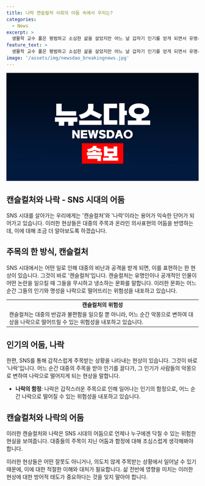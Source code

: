```yaml
---
title: 나락 캔슬컬처 사회의 어둠 속에서 우리는?
categories:
  - News
excerpt: >
  생물학 교수 폴은 평범하고 소심한 삶을 살았지만 어느 날 갑자기 인기를 얻게 되면서 유명세를 누린다. 그러나 대중들의 향상이 쉽게 악몽으로 변해 나락으로 떨어지는 현상은 SNS 시대에 두드러진다. 이는 캔슬컬처와 관련이 있으며, 대중의 주목이 한순간에 모든 것을 바꿀 수 있음을 보여준다. 이러한 현상은 유튜브 채널과 사회적 물의로까지 이어지며, 과도한 처벌은 오히려 제재가 필요한 경우에도 불필요한 나락을 말할 수 있다. 결국, 그야 물론 인기와 명예는 쉽게 얻을 수 있지만, 그것이 어느 순간 나락으로 이어질 수 있는 위험성을 염두에 두어야 한다. SNS 시대의 두 양날의 검으로서, 캔슬컬처와 나락은 현대사회의 어두운면을 비추고 있다.
feature_text: >
  생물학 교수 폴은 평범하고 소심한 삶을 살았지만 어느 날 갑자기 인기를 얻게 되면서 유명세를 누린다. 그러나 대중들의 향상이 쉽게 악몽으로 변해 나락으로 떨어지는 현상은 SNS 시대에 두드러진다. 이는 캔슬컬처와 관련이 있으며, 대중의 주목이 한순간에 모든 것을 바꿀 수 있음을 보여준다. 이러한 현상은 유튜브 채널과 사회적 물의로까지 이어지며, 과도한 처벌은 오히려 제재가 필요한 경우에도 불필요한 나락을 말할 수 있다. 결국, 그야 물론 인기와 명예는 쉽게 얻을 수 있지만, 그것이 어느 순간 나락으로 이어질 수 있는 위험성을 염두에 두어야 한다. SNS 시대의 두 양날의 검으로서, 캔슬컬처와 나락은 현대사회의 어두운면을 비추고 있다.
image: '/assets/img/newsdao_breakingnews.jpg'
---
```


<p><img src="/assets/img/newsdao_breakingnews.jpg" alt="koreaapp 속보" /></p>

<h2 data-ke-size="size26">캔슬컬처와 나락 - SNS 시대의 어둠</h2>

<p data-ke-size="size16">SNS 시대를 살아가는 우리에게는 '캔슬컬처'와 '나락'이라는 용어가 익숙한 단어가 되어가고 있습니다. 이러한 현상들은 대중의 주목과 온라인 의사표현의 어둠을 반영하는데, 이에 대해 조금 더 알아보도록 하겠습니다.</p>

<h2 data-ke-size="size24">주목의 한 방식, 캔슬컬처</h2>

<p data-ke-size="size16">SNS 시대에서는 어떤 일로 인해 대중의 비난과 공격을 받게 되면, 이를 표현하는 한 현상이 있습니다. 그것이 바로 '캔슬컬처'입니다. 캔슬컬처는 유명인이나 공개적인 인물이 어떤 논란을 일으킬 때 그들을 무시하고 냉소하는 문화를 말합니다. 이러한 문화는 어느 순간 그들의 인기와 명성을 나락으로 떨어뜨리는 위험성을 내포하고 있습니다.</p>

<table>
  <tr>
    <td style="text-align: center; height: 17px;"><b>캔슬컬처의 위험성</b></td>
  </tr>
  <tr>
    <td>캔슬컬처는 대중의 반감과 불편함을 일으킬 뿐 아니라, 어느 순간 악몽으로 변하여 대상을 나락으로 떨어뜨릴 수 있는 위험성을 내포하고 있습니다.</td>
  </tr>
</table>

<h2 data-ke-size="size24">인기의 어둠, 나락</h2>

<p data-ke-size="size16">한편, SNS를 통해 갑작스럽게 주목받는 상황을 나타내는 현상이 있습니다. 그것이 바로 '나락'입니다. 어느 순간 대중의 주목을 받아 인기를 끌다가, 그 인기가 사람들의 악몽으로 변하여 나락으로 떨어지게 되는 현상을 말합니다.</p>

<ul>
  <li><b>나락의 함정</b>: 나락은 갑작스러운 주목으로 인해 일어나는 인기의 함정으로, 어느 순간 나락으로 떨어질 수 있는 위험성을 내포하고 있습니다.</li>
</ul>

<h2 data-ke-size="size24">캔슬컬처와 나락의 어둠</h2>

<p data-ke-size="size16">이러한 캔슬컬처와 나락은 SNS 시대의 어둠으로 언제나 누구에겐 닥칠 수 있는 위험한 현실을 보여줍니다. 대중들의 주목이 지닌 어둠과 함정에 대해 조심스럽게 생각해봐야 합니다.</p>

<p data-ke-size="size16">이러한 현상들은 어떤 잘못도 아니거나, 의도치 않게 주목받는 상황에서 일어날 수 있기 때문에, 이에 대한 적절한 이해와 대처가 필요합니다. 삶 전반에 영향을 미치는 이러한 현상에 대한 방어적 태도가 중요하다는 것을 잊지 말아야 합니다.</p>

